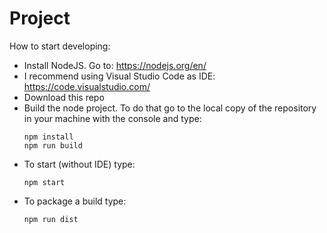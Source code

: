 # Project

How to start developing:

* Install NodeJS. Go to: https://nodejs.org/en/
* I recommend using Visual Studio Code as IDE: https://code.visualstudio.com/
* Download this repo
* Build the node project. To do that go to the local copy of the repository in your machine with the console and type:
  ```
  npm install
  npm run build
  ```
* To start (without IDE) type:
  ```
  npm start
  ```
* To package a build type:
  ```
  npm run dist
  ```
